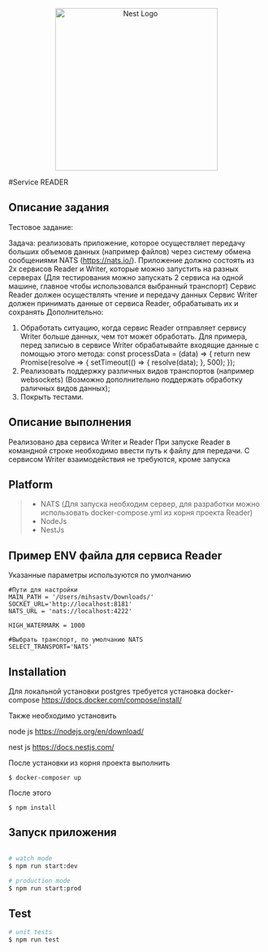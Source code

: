 <p align="center">
  <a href="http://nestjs.com/" target="blank"><img src="https://nestjs.com/img/logo_text.svg" width="320" alt="Nest Logo" /></a>
</p>

#Service READER

## Описание задания

Тестовое задание:

Задача: реализовать приложение, которое осуществляет передачу больших объемов данных (например файлов) через систему обмена сообщениями NATS (https://nats.io/). Приложение должно состоять из 2х сервисов Reader и Writer, которые можно запустить на разных серверах (Для тестирования можно запускать 2 сервиса на одной машине, главное чтобы использовался выбранный транспорт) Сервис Reader должен осуществлять чтение и передачу данных Сервис Writer должен принимать данные от сервиса Reader, обрабатывать их и сохранять Дополнительно:
1. Обработать ситуацию, когда сервис Reader отправляет сервису Writer больше данных, чем тот может обработать. Для примера, перед записью в сервисе Writer обрабатывайте входящие данные с помощью этого метода: const processData = (data) => { return new Promise(resolve => { setTimeout(() => { resolve(data); }, 500); });
2. Реализовать поддержку различных видов транспортов (например websockets) (Возможно дополнительно поддержать обработку раличных видов данных);
3. Покрыть тестами.

## Описание выполнения

Реализовано два сервиса Writer и Reader 
При запуске Reader в командной строке необходимо ввести путь к файлу для передачи.
С сервисом Writer взаимодействия не требуются, кроме запуска


## Platform
>* NATS (Для запуска необходим сервер, для разработки можно использовать
   > docker-compose.yml из корня проекта Reader)
>* NodeJs
>* NestJs

## Пример ENV файла для сервиса Reader
Указанные параметры используются по умолчанию

````dotenv
#Пути для настройки
MAIN_PATH = '/Users/mihsastv/Downloads/'
SOCKET_URL='http://localhost:8181'
NATS_URL = 'nats://localhost:4222'

HIGH_WATERMARK = 1000

#Выбрать транспорт, по умолчанию NATS
SELECT_TRANSPORT='NATS'
````

## Installation
Для локальной установки postgres требуется
установка
docker-compose https://docs.docker.com/compose/install/

Также необходимо установить

node js https://nodejs.org/en/download/

nest js https://docs.nestjs.com/

После установки из корня проекта выполнить
``` shell script
$ docker-composer up 
```
После этого

``` shell script
$ npm install
```

## Запуск приложения

```bash

# watch mode
$ npm run start:dev

# production mode
$ npm run start:prod
```

## Test

```bash
# unit tests
$ npm run test
```
